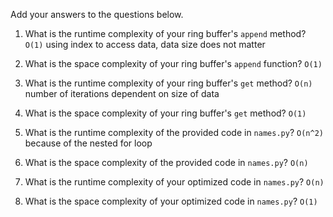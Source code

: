 Add your answers to the questions below.

1. What is the runtime complexity of your ring buffer's `append` method? `O(1)` using index to access data, data size does not matter

2. What is the space complexity of your ring buffer's `append` function? `O(1)`

3. What is the runtime complexity of your ring buffer's `get` method? `O(n)` number of iterations dependent on size of data

4. What is the space complexity of your ring buffer's `get` method? `O(1)`

5) What is the runtime complexity of the provided code in `names.py`? `O(n^2)` because of the nested for loop

6) What is the space complexity of the provided code in `names.py`? `O(n)`

7) What is the runtime complexity of your optimized code in `names.py`? `O(n)`

8) What is the space complexity of your optimized code in `names.py`? `O(1)`
